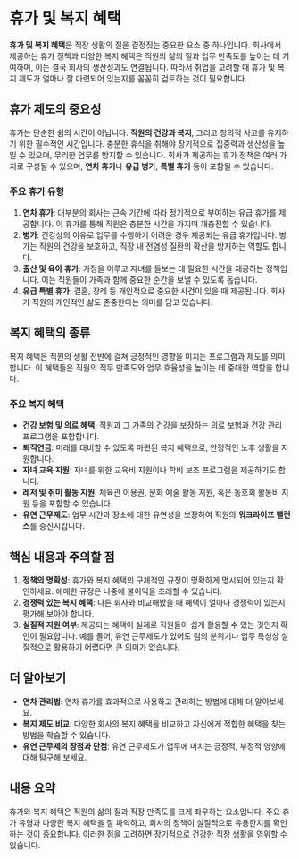 # 휴가 및 복지 혜택

**휴가 및 복지 혜택**은 직장 생활의 질을 결정짓는 중요한 요소 중 하나입니다. 회사에서 제공하는 휴가 정책과 다양한 복지 혜택은 직원의 삶의 질과 업무 만족도를 높이는 데 기여하며, 이는 결국 회사의 생산성과도 연결됩니다. 따라서 취업을 고려할 때 휴가 및 복지 제도가 얼마나 잘 마련되어 있는지를 꼼꼼히 검토하는 것이 필요합니다.

## 휴가 제도의 중요성

휴가는 단순한 쉼의 시간이 아닙니다. **직원의 건강과 복지**, 그리고 창의적 사고를 유지하기 위한 필수적인 시간입니다. 충분한 휴식을 취해야 장기적으로 집중력과 생산성을 높일 수 있으며, 무리한 업무를 방지할 수 있습니다. 회사가 제공하는 휴가 정책은 여러 가지로 구성될 수 있으며, **연차 휴가**나 **유급 병가**, **특별 휴가** 등이 포함될 수 있습니다.

### 주요 휴가 유형

1. **연차 휴가**: 대부분의 회사는 근속 기간에 따라 정기적으로 부여하는 유급 휴가를 제공합니다. 이 휴가를 통해 직원은 충분한 시간을 가지며 재충전할 수 있습니다.
2. **병가**: 건강상의 이유로 업무를 수행하기 어려운 경우 제공되는 유급 휴가입니다. 병가는 직원의 건강을 보호하고, 직장 내 전염성 질환의 확산을 방지하는 역할도 합니다.
3. **출산 및 육아 휴가**: 가정을 이루고 자녀를 돌보는 데 필요한 시간을 제공하는 정책입니다. 이는 직원들이 가족과 함께 중요한 순간을 보낼 수 있도록 돕습니다.
4. **유급 특별 휴가**: 결혼, 장례 등 개인적으로 중요한 사건이 있을 때 제공됩니다. 회사가 직원의 개인적인 삶도 존중한다는 의미를 담고 있습니다.

## 복지 혜택의 종류

복지 혜택은 직원의 생활 전반에 걸쳐 긍정적인 영향을 미치는 프로그램과 제도를 의미합니다. 이 혜택들은 직원의 직무 만족도와 업무 효율성을 높이는 데 중대한 역할을 합니다.

### 주요 복지 혜택

- **건강 보험 및 의료 혜택**: 직원과 그 가족의 건강을 보장하는 의료 보험과 건강 관리 프로그램을 포함합니다.
- **퇴직연금**: 미래를 대비할 수 있도록 마련된 복지 혜택으로, 안정적인 노후 생활을 지원합니다.
- **자녀 교육 지원**: 자녀를 위한 교육비 지원이나 학비 보조 프로그램을 제공하기도 합니다.
- **레저 및 취미 활동 지원**: 체육관 이용권, 문화 예술 활동 지원, 혹은 동호회 활동비 지원 등을 포함할 수 있습니다.
- **유연 근무제도**: 업무 시간과 장소에 대한 유연성을 보장하여 직원의 **워크라이프 밸런스**를 증진시킵니다.

## 핵심 내용과 주의할 점

1. **정책의 명확성**: 휴가와 복지 혜택의 구체적인 규정이 명확하게 명시되어 있는지 확인하세요. 애매한 규정은 나중에 불이익을 초래할 수 있습니다.
2. **경쟁력 있는 복지 혜택**: 다른 회사와 비교해봤을 때 혜택이 얼마나 경쟁력이 있는지 평가해 보아야 합니다.
3. **실질적 지원 여부**: 제공되는 혜택이 실제로 직원들이 쉽게 활용할 수 있는 것인지 확인이 필요합니다. 예를 들어, 유연 근무제도가 있어도 팀의 분위기나 업무 특성상 실질적으로 활용하기 어렵다면 큰 의미가 없습니다.

## 더 알아보기

- **연차 관리법**: 연차 휴가를 효과적으로 사용하고 관리하는 방법에 대해 더 알아보세요.
- **복지 제도 비교**: 다양한 회사의 복지 혜택을 비교하고 자신에게 적합한 혜택을 찾는 방법을 학습할 수 있습니다.
- **유연 근무제의 장점과 단점**: 유연 근무제도가 업무에 미치는 긍정적, 부정적 영향에 대해 탐구해 보세요.

## 내용 요약

휴가와 복지 혜택은 직원의 삶의 질과 직장 만족도를 크게 좌우하는 요소입니다. 주요 휴가 유형과 다양한 복지 혜택을 잘 파악하고, 회사의 정책이 실질적으로 유용한지를 확인하는 것이 중요합니다. 이러한 점을 고려하면 장기적으로 건강한 직장 생활을 영위할 수 있습니다.